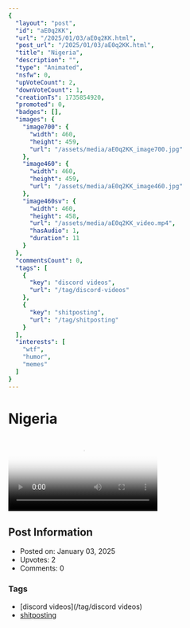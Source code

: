```yaml
---
{
  "layout": "post",
  "id": "aE0q2KK",
  "url": "/2025/01/03/aE0q2KK.html",
  "post_url": "/2025/01/03/aE0q2KK.html",
  "title": "Nigeria",
  "description": "",
  "type": "Animated",
  "nsfw": 0,
  "upVoteCount": 2,
  "downVoteCount": 1,
  "creationTs": 1735854920,
  "promoted": 0,
  "badges": [],
  "images": {
    "image700": {
      "width": 460,
      "height": 459,
      "url": "/assets/media/aE0q2KK_image700.jpg"
    },
    "image460": {
      "width": 460,
      "height": 459,
      "url": "/assets/media/aE0q2KK_image460.jpg"
    },
    "image460sv": {
      "width": 460,
      "height": 458,
      "url": "/assets/media/aE0q2KK_video.mp4",
      "hasAudio": 1,
      "duration": 11
    }
  },
  "commentsCount": 0,
  "tags": [
    {
      "key": "discord videos",
      "url": "/tag/discord-videos"
    },
    {
      "key": "shitposting",
      "url": "/tag/shitposting"
    }
  ],
  "interests": [
    "wtf",
    "humor",
    "memes"
  ]
}
---
```


# Nigeria

<video controls playsinline loop poster="/assets/media/aE0q2KK_image460.jpg">
  <source src="/assets/media/aE0q2KK_video.mp4" type="video/mp4">
  Your browser does not support the video tag.
</video>

## Post Information

- Posted on: January 03, 2025
- Upvotes: 2
- Comments: 0

### Tags

- [discord videos](/tag/discord videos)
- [shitposting](/tag/shitposting)
